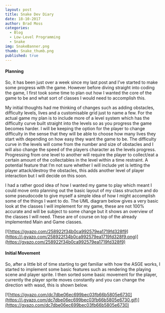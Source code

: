 ```yaml
---
layout: post
title: Snake Dev Diary
date: 18-10-2017
author: Brad Moss
categories:
  - Blog
  - Low-Level Programming
  - Snake
img: SnakeBanner.png
thumb: Snake_thumb.png
published: true
---
```


#### Planning

So, it has been just over a week since my last post and I’ve started to make some progress with the game. However before diving straight into coding the game, I first took some time to plan out how I wanted the core of the game to be and what sort of classes I would need to accomplish this.

<!--more-->

My initial thoughts had me thinking of changes such as adding obstacles, difficulty levels, lives and a customisable grid just to name a few. For the actual game my plan is to include more of a level system which has the difficulty curve built straight into the levels so as you progress the game becomes harder. I will be keeping the option for the player to change difficulty in the sense that they will be able to choose how many lives they start with depending on how easy they want the game to be. The difficulty curve in the levels will come from the number and size of obstacles and I will also change the speed of the players character as the levels progress. Progressing from one level to another will require the player to collect/eat a certain amount of the collectables in the level within a time restraint. A potential feature that I’m not sure whether I will include yet is letting the player attack/destroy the obstacles, this adds another level of player interaction but I will decide on this soon. 

I had a rather good idea of how I wanted my game to play which meant I could move onto planning out the basic layout of my class structure and do some pseudocode to give myself a simple idea of how I might accomplish some of the things I want to do. The UML diagram below gives a very basic look at the classes I will implement for my game, these are not 100% accurate and will be subject to some change but it shows an overview of the classes I will need. These are of course on top of the already implemented Main and Game classes.

[![https://gyazo.com/258922f34b0ca992579ea1719fd328f9](https://i.gyazo.com/258922f34b0ca992579ea1719fd328f9.png)](https://gyazo.com/258922f34b0ca992579ea1719fd328f9)

#### Initial Movement

So, after a little bit of time starting to get familiar with how the ASGE works, I started to implement some basic features such as rendering the playing scene and player sprite. I then sorted some basic movement for the player, currently the player sprite moves constantly and you can change the direction with wasd, this is shown below.

[![https://gyazo.com/dc7dbe06ec699bec03fb66b5805e6730](https://i.gyazo.com/dc7dbe06ec699bec03fb66b5805e6730.gif)](https://gyazo.com/dc7dbe06ec699bec03fb66b5805e6730)

